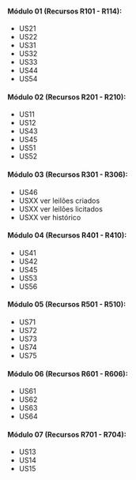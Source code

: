 #### Módulo 01 (Recursos R101 - R114):

- US21
- US22
- US31
- US32
- US33
- US44
- US54

#### Módulo 02 (Recursos R201 - R210):
- US11
- US12
- US43
- US45
- US51
- US52

#### Módulo 03 (Recursos R301 - R306):
- US46
- USXX ver leilões criados
- USXX ver leilões licitados
- USXX ver histórico

#### Módulo 04 (Recursos R401 - R410):
- US41
- US42
- US45
- US53
- US56

#### Módulo 05 (Recursos R501 - R510):
- US71
- US72
- US73
- US74
- US75

#### Módulo 06 (Recursos R601 - R606):
- US61
- US62
- US63
- US64

#### Módulo 07 (Recursos R701 - R704):
- US13
- US14
- US15
